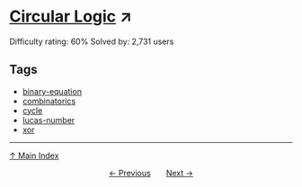 # [Circular Logic](https://projecteuler.net/problem=209) ↗️

Difficulty rating: 60%
Solved by: 2,731 users
## Tags

- [binary-equation](../tags/binary-equation.md)
- [combinatorics](../tags/combinatorics.md)
- [cycle](../tags/cycle.md)
- [lucas-number](../tags/lucas-number.md)
- [xor](../tags/xor.md)



---

[↑ Main Index](../README.md)


<div align=center><a href='208.md'>← Previous</a> &nbsp;&nbsp; &nbsp;&nbsp;  <a href='210.md'>Next →</a></div>
